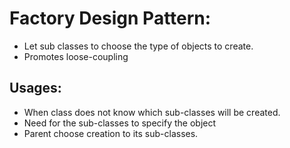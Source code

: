 # Factory Design Pattern:
- Let sub classes to choose the type of objects to create.
- Promotes loose-coupling

## Usages:
- When class does not know which sub-classes will be created.
- Need for the sub-classes to specify the object
- Parent choose creation to its sub-classes.
